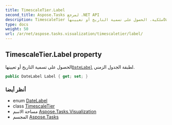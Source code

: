 ```yaml
---
title: TimescaleTier.Label
second_title: Aspose.Tasks لمرجع .NET API
description: TimescaleTier ملكية. الحصول على تسمية التاريخ أو تعيينهاDateLabel لطبقة الجدول الزمني.
type: docs
weight: 50
url: /ar/net/aspose.tasks.visualization/timescaletier/label/
---
```

## TimescaleTier.Label property

الحصول على تسمية التاريخ أو تعيينها[`DateLabel`](../../datelabel/) لطبقة الجدول الزمني.

```csharp
public DateLabel Label { get; set; }
```

### أنظر أيضا

* enum [DateLabel](../../datelabel/)
* class [TimescaleTier](../)
* مساحة الاسم [Aspose.Tasks.Visualization](../../timescaletier/)
* المجسم [Aspose.Tasks](../../../)


